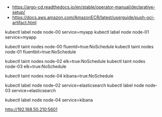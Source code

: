 - https://argo-cd.readthedocs.io/en/stable/operator-manual/declarative-setup/
- https://docs.aws.amazon.com/AmazonECR/latest/userguide/push-oci-artifact.html







kubectl label node node-00 service=myapp
kubectl label node node-01 service=myapp

kubectl taint nodes node-00 fluentd=true:NoSchedule
kubectl taint nodes node-01 fluentbit=true:NoSchedule

kubectl taint nodes node-02 elk=true:NoSchedule
kubectl taint nodes node-03 elk=true:NoSchedule

kubectl taint nodes node-04 kibana=true:NoSchedule

kubectl label node node-02 service=elasticsearch
kubectl label node node-03 service=elasticsearch


kubectl label node node-04 service=kibana




http://192.168.50.210:5601